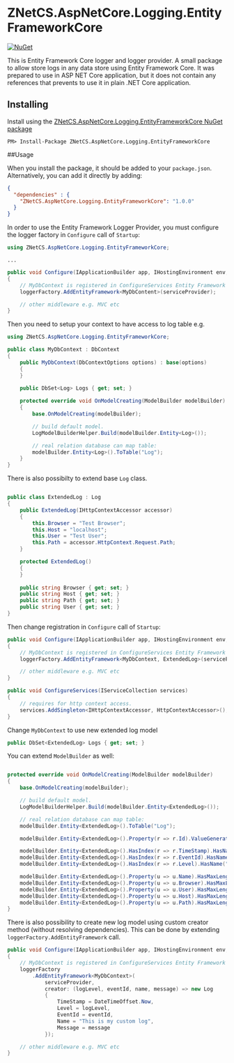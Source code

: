 # ZNetCS.AspNetCore.Logging.EntityFrameworkCore

[![NuGet](https://img.shields.io/nuget/v/ZNetCS.AspNetCore.Logging.EntityFrameworkCore.svg)](https://www.nuget.org/packages/ZNetCS.AspNetCore.Logging.EntityFrameworkCore)

This is Entity Framework Core logger and logger provider. A small package to allow store logs in any data store using Entity Framework Core. It was prepared to use in ASP NET Core application, but it does not contain any 
references that prevents to use it in plain .NET Core application.

## Installing 

Install using the [ZNetCS.AspNetCore.Logging.EntityFrameworkCore NuGet package](https://www.nuget.org/packages/ZNetCS.AspNetCore.Logging.EntityFrameworkCore)

```
PM> Install-Package ZNetCS.AspNetCore.Logging.EntityFrameworkCore
```

##Usage 

When you install the package, it should be added to your `package.json`. Alternatively, you can add it directly by adding:


```json
{
  "dependencies" : {
    "ZNetCS.AspNetCore.Logging.EntityFrameworkCore": "1.0.0"
  }
}
```

In order to use the Entity Framework Logger Provider, you must configure the logger factory in `Configure` call of `Startup`: 

```csharp
using ZNetCS.AspNetCore.Logging.EntityFrameworkCore;
```

```
...
```

```csharp
public void Configure(IApplicationBuilder app, IHostingEnvironment env, ILoggerFactory loggerFactory, IServiceProvider serviceProvider)
{
    // MyDbContext is registered in ConfigureServices Entity Framework Core application context
	loggerFactory.AddEntityFramework<MyDbContent>(serviceProvider);

	// other middleware e.g. MVC etc
}
```
Then you need to setup your context to have access to log table e.g.

```csharp
using ZNetCS.AspNetCore.Logging.EntityFrameworkCore;

public class MyDbContext : DbContext
{
    public MyDbContext(DbContextOptions options) : base(options)
    {
    }
   
    public DbSet<Log> Logs { get; set; }

    protected override void OnModelCreating(ModelBuilder modelBuilder)
    {
        base.OnModelCreating(modelBuilder);

        // build default model.
        LogModelBuilderHelper.Build(modelBuilder.Entity<Log>());

        // real relation database can map table:
        modelBuilder.Entity<Log>().ToTable("Log");
    }   
}
```

There is also possibilty to extend base `Log` class.
```csharp

public class ExtendedLog : Log
{
    public ExtendedLog(IHttpContextAccessor accessor)
    {          
        this.Browser = "Test Browser";
        this.Host = "localhost";
        this.User = "Test User";
        this.Path = accessor.HttpContext.Request.Path;
    }

    protected ExtendedLog()
    {
    }
      
    public string Browser { get; set; }
    public string Host { get; set; }   
    public string Path { get; set; }    
    public string User { get; set; }
}
```

Then change registration in `Configure` call of `Startup`: 

```csharp
public void Configure(IApplicationBuilder app, IHostingEnvironment env, ILoggerFactory loggerFactory, IServiceProvider serviceProvider)
{
    // MyDbContext is registered in ConfigureServices Entity Framework Core application context
	loggerFactory.AddEntityFramework<MyDbContext, ExtendedLog>(serviceProvider);

	// other middleware e.g. MVC etc
}

public void ConfigureServices(IServiceCollection services)
{
    // requires for http context access.
    services.AddSingleton<IHttpContextAccessor, HttpContextAccessor>();
}

```

Change `MyDbContext` to use new extended log model

```csharp
public DbSet<ExtendedLog> Logs { get; set; }
```

You can extend `ModelBuilder` as well:

```csharp

protected override void OnModelCreating(ModelBuilder modelBuilder)
{
    base.OnModelCreating(modelBuilder);

    // build default model.
    LogModelBuilderHelper.Build(modelBuilder.Entity<ExtendedLog>());

    // real relation database can map table:
    modelBuilder.Entity<ExtendedLog>().ToTable("Log");

    modelBuilder.Entity<ExtendedLog>().Property(r => r.Id).ValueGeneratedOnAdd();

    modelBuilder.Entity<ExtendedLog>().HasIndex(r => r.TimeStamp).HasName("IX_Log_TimeStamp");
    modelBuilder.Entity<ExtendedLog>().HasIndex(r => r.EventId).HasName("IX_Log_EventId");
    modelBuilder.Entity<ExtendedLog>().HasIndex(r => r.Level).HasName("IX_Log_Level");

    modelBuilder.Entity<ExtendedLog>().Property(u => u.Name).HasMaxLength(255);
    modelBuilder.Entity<ExtendedLog>().Property(u => u.Browser).HasMaxLength(255);
    modelBuilder.Entity<ExtendedLog>().Property(u => u.User).HasMaxLength(255);
    modelBuilder.Entity<ExtendedLog>().Property(u => u.Host).HasMaxLength(255);
    modelBuilder.Entity<ExtendedLog>().Property(u => u.Path).HasMaxLength(255);
}   

```

There is also possibility to create new log model using custom creator method (without resolving dependencies). This can be done by extending `loggerFactory.AddEntityFramework` call.

```csharp
public void Configure(IApplicationBuilder app, IHostingEnvironment env, ILoggerFactory loggerFactory, IServiceProvider serviceProvider)
{
    // MyDbContext is registered in ConfigureServices Entity Framework Core application context
	loggerFactory 
        .AddEntityFramework<MyDbContext>(
            serviceProvider,
            creator: (logLevel, eventId, name, message) => new Log
            {
                TimeStamp = DateTimeOffset.Now,
                Level = logLevel,
                EventId = eventId,
                Name = "This is my custom log",
                Message = message
            });

	// other middleware e.g. MVC etc
}
```